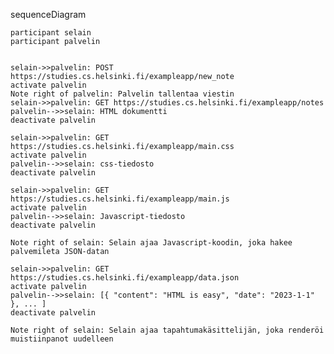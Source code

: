 sequenceDiagram

    participant selain
    participant palvelin


    selain->>palvelin: POST https://studies.cs.helsinki.fi/exampleapp/new_note
    activate palvelin
    Note right of palvelin: Palvelin tallentaa viestin
    selain->>palvelin: GET https://studies.cs.helsinki.fi/exampleapp/notes
    palvelin-->>selain: HTML dokumentti
    deactivate palvelin
    
    selain->>palvelin: GET https://studies.cs.helsinki.fi/exampleapp/main.css
    activate palvelin
    palvelin-->>selain: css-tiedosto
    deactivate palvelin
    
    selain->>palvelin: GET https://studies.cs.helsinki.fi/exampleapp/main.js
    activate palvelin
    palvelin-->>selain: Javascript-tiedosto
    deactivate palvelin
    
    Note right of selain: Selain ajaa Javascript-koodin, joka hakee palvemileta JSON-datan
    
    selain->>palvelin: GET https://studies.cs.helsinki.fi/exampleapp/data.json
    activate palvelin
    palvelin-->>selain: [{ "content": "HTML is easy", "date": "2023-1-1" }, ... ]
    deactivate palvelin    

    Note right of selain: Selain ajaa tapahtumakäsittelijän, joka renderöi muistiinpanot uudelleen
